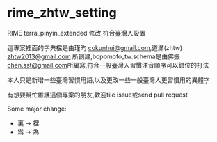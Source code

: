 # rime_zhtw_setting
RIME terra_pinyin_extended 修改,符合臺灣人設置

這專案裡面的字典檔是由瑾昀 <cokunhui@gmail.com>,道滿(zhtw) <zhtw2013@gmail.com> 所創建,bopomofo_tw.schema是由佛振 <chen.sst@gmail.com>所編寫,符合一般臺灣人習慣注音順序可以錯位的打法

本人只是新增一些臺灣習慣用語,以及更改一些一般臺灣人更習慣用的異體字

有想要幫忙維護這個專案的朋友,歡迎file issue或send pull request

Some major change:
- 裏 -> 裡
- 爲 -> 為
